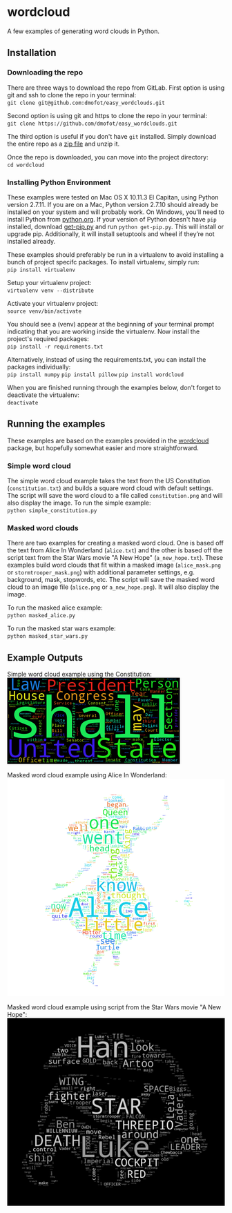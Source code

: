 # wordcloud

A few examples of generating word clouds in Python.

## Installation

### Downloading the repo
There are three ways to download the repo from GitLab.  First option is using git and ssh to clone the repo in your terminal:  
`git clone git@github.com:dmofot/easy_wordclouds.git`

Second option is using git and https to clone the repo in your terminal:  
`git clone https://github.com/dmofot/easy_wordclouds.git`

The third option is useful if you don't have `git` installed.  Simply download the entire repo as a [zip file](https://github.com/dmofot/easy_wordclouda/archive/master.zip) and unzip it.

Once the repo is downloaded, you can move into the project directory:  
`cd wordcloud`

### Installing Python Environment
These examples were tested on Mac OS X 10.11.3 El Capitan, using Python version 2.7.11.  If you are on a Mac, Python version 2.7.10 should already be installed on your system and will probably work.  On Windows, you'll need to install Python from [python.org](https://www.python.org/downloads/windows/).  If your version of Python doesn't have `pip` installed, download [get-pip.py](https://bootstrap.pypa.io/get-pip.py) and run `python get-pip.py`.  This will install or upgrade pip. Additionally, it will install setuptools and wheel if they’re not installed already.

These examples should preferably be run in a virtualenv to avoid installing a bunch of project specifc packages.  To install virtualenv, simply run:  
`pip install virtualenv`  

Setup your virtualenv project:  
`virtualenv venv --distribute`

Activate your virtualenv project:  
`source venv/bin/activate`

You should see a (venv) appear at the beginning of your terminal prompt indicating that you are working inside the virtualenv. Now install the project's required packages:  
`pip install -r requirements.txt`

Alternatively, instead of using the requirements.txt, you can install the packages individually:  
`pip install numpy`
`pip install pillow`
`pip install wordcloud`

When you are finished running through the examples below, don't forget to deactivate the virtualenv:  
`deactivate`

## Running the examples
These examples are based on the examples provided in the [wordcloud](https://github.com/amueller/word_cloud) package, but hopefully somewhat easier and more straightforward.

### Simple word cloud
The simple word cloud example takes the text from the US Constitution (`constitution.txt`) and builds a square word cloud with default settings.  The script will save the word cloud to a file called `constitution.png` and will also display the image.  To run the simple example:  
`python simple_constitution.py`

### Masked word clouds
There are two examples for creating a masked word cloud.  One is based off the text from Alice In Wonderland (`alice.txt`) and the other is based off the script text from the Star Wars movie "A New Hope" (`a_new_hope.txt`).  These examples build word clouds that fit within a masked image (`alice_mask.png` or `stormtrooper_mask.png`) with additional parameter settings, e.g. background, mask, stopwords, etc.  The script will save the masked word cloud to an image file (`alice.png` or `a_new_hope.png`).  It will also display the image.

To run the masked alice example:  
`python masked_alice.py`

To run the masked star wars example:  
`python masked_star_wars.py`

## Example Outputs
Simple word cloud example using the Constitution:  
![Simple Word Cloud - Constitution](/example_pngs/constitution.png)  

Masked word cloud example using Alice In Wonderland:  
![Masked Word Cloud - Alice](/example_pngs/alice.png)  

Masked word cloud example using script from the Star Wars movie "A New Hope":  
![Masked Word Cloud - Star Wars](/example_pngs/a_new_hope.png)